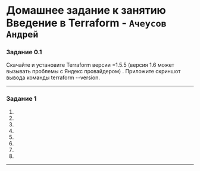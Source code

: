 # Домашнее задание к занятию  Введение в Terraform - `Ачеусов Андрей`

### Задание 0.1

Скачайте и установите Terraform версии =1.5.5 (версия 1.6 может вызывать проблемы с Яндекс провайдером) . Приложите скриншот вывода команды terraform --version.  



---



### Задание 1
1.  
2.  
3.  
4.  
5.  
6.  
7.  
8.  



---
